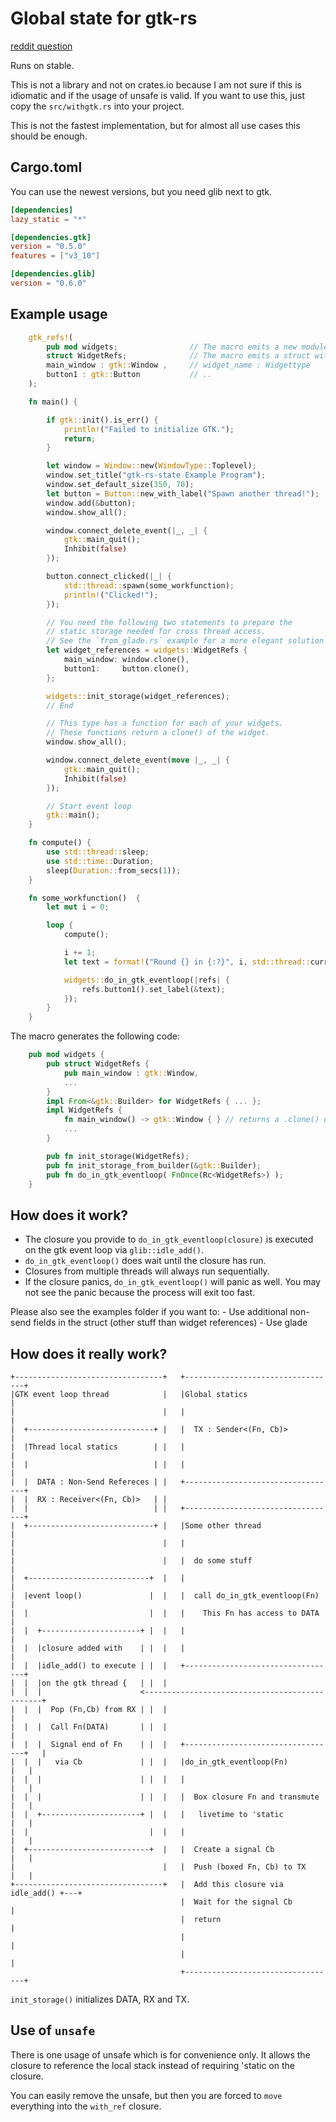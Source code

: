 
# Global state for gtk-rs

[reddit question](https://www.reddit.com/r/rust/comments/9uz3qn/what_is_the_best_way_to_structure_a_gtk_rust/)

Runs on stable.

This is not a library and not on crates.io because I am not sure if this is
idiomatic and if the usage of unsafe is valid. If you want to use this,
just copy the `src/withgtk.rs` into your project.

This is not the fastest implementation, but for almost all
use cases this should be enough.

## Cargo.toml

You can use the newest versions, but you need glib next to gtk.

```toml
[dependencies]
lazy_static = "*"

[dependencies.gtk]
version = "0.5.0"
features = ["v3_10"]

[dependencies.glib]
version = "0.6.0"
```

## Example usage


```rust
    gtk_refs!(
        pub mod widgets;                // The macro emits a new module with this name
        struct WidgetRefs;              // The macro emits a struct with this name containing:
        main_window : gtk::Window ,     // widget_name : Widgettype
        button1 : gtk::Button           // ..
    );

    fn main() {

        if gtk::init().is_err() {
            println!("Failed to initialize GTK.");
            return;
        }

        let window = Window::new(WindowType::Toplevel);
        window.set_title("gtk-rs-state Example Program");
        window.set_default_size(350, 70);
        let button = Button::new_with_label("Spawn another thread!");
        window.add(&button);
        window.show_all();

        window.connect_delete_event(|_, _| {
            gtk::main_quit();
            Inhibit(false)
        });

        button.connect_clicked(|_| {
            std::thread::spawn(some_workfunction);
            println!("Clicked!");
        });

        // You need the following two statements to prepare the
        // static storage needed for cross thread access.
        // See the `from_glade.rs` example for a more elegant solution
        let widget_references = widgets::WidgetRefs {
            main_window: window.clone(),
            button1:     button.clone(),
        };

        widgets::init_storage(widget_references);
        // End

        // This type has a function for each of your widgets.
        // These functions return a clone() of the widget.
        window.show_all();

        window.connect_delete_event(move |_, _| {
            gtk::main_quit();
            Inhibit(false)
        });

        // Start event loop
        gtk::main();
    }

    fn compute() {
        use std::thread::sleep;
        use std::time::Duration;
        sleep(Duration::from_secs(1));
    }

    fn some_workfunction()  {
        let mut i = 0;

        loop {
            compute();

            i += 1;
            let text = format!("Round {} in {:?}", i, std::thread::current().id());

            widgets::do_in_gtk_eventloop(|refs| {
                refs.button1().set_label(&text);
            });
        }
    }
```


The macro generates the following code:

```rust
    pub mod widgets {
        pub struct WidgetRefs {
            pub main_window : gtk::Window,
            ...
        }
        impl From<&gtk::Builder> for WidgetRefs { ... };
        impl WidgetRefs {
            fn main_window() -> gtk::Window { } // returns a .clone() of the widget
            ...
        }

        pub fn init_storage(WidgetRefs);
        pub fn init_storage_from_builder(&gtk::Builder);
        pub fn do_in_gtk_eventloop( FnOnce(Rc<WidgetRefs>) );
    }
```


## How does it work?

 - The closure you provide to `do_in_gtk_eventloop(closure)` is executed on the gtk event loop via `glib::idle_add()`.
 - `do_in_gtk_eventloop()` does wait until the closure has run.
 - Closures from multiple threads will always run sequentially.
 - If the closure panics, `do_in_gtk_eventloop()` will panic as well. You may not see the panic because the process will exit too fast.

Please also see the examples folder if you want to:
    - Use additional non-send fields in the struct (other stuff than widget references)
    - Use glade

## How does it really work?

```text
+---------------------------------+   +----------------------------------+
|GTK event loop thread            |   |Global statics                    |
|                                 |   |                                  |
|  +----------------------------+ |   |  TX : Sender<(Fn, Cb)>           |
|  |Thread local statics        | |   |                                  |
|  |                            | |   |                                  |
|  |  DATA : Non-Send Refereces | |   +----------------------------------+
|  |  RX : Receiver<(Fn, Cb)>   | |
|  |                            | |   +----------------------------------+
|  +----------------------------+ |   |Some other thread                 |
|                                 |   |                                  |
|                                 |   |  do some stuff                   |
|  +---------------------------+  |   |                                  |
|  |event loop()               |  |   |  call do_in_gtk_eventloop(Fn)    |
|  |                           |  |   |    This Fn has access to DATA    |
|  |  +----------------------+ |  |   |                                  |
|  |  |closure added with    | |  |   |                                  |
|  |  |idle_add() to execute | |  |   +----------------------------------+
|  |  |on the gtk thread {   | |  |
|  |  |                      <-----------------------------------------------+
|  |  |  Pop (Fn,Cb) from RX | |  |                                          |
|  |  |  Call Fn(DATA)       | |  |                                          |
|  |  |  Signal end of Fn    | |  |   +----------------------------------+   |
|  |  |   via Cb             | |  |   |do_in_gtk_eventloop(Fn)           |   |
|  |  |                      | |  |   |                                  |   |
|  |  |                      | |  |   |  Box closure Fn and transmute    |   |
|  |  +----------------------+ |  |   |   livetime to 'static            |   |
|  |                           |  |   |                                  |   |
|  +---------------------------+  |   |  Create a signal Cb              |   |
|                                 |   |  Push (boxed Fn, Cb) to TX       |   |
+---------------------------------+   |  Add this closure via idle_add() +---+
                                      |  Wait for the signal Cb          |
                                      |  return                          |
                                      |                                  |
                                      |                                  |
                                      +----------------------------------+
```

`init_storage()` initializes DATA, RX and TX.

## Use of `unsafe`

There is one usage of unsafe which is for convenience only. It allows the closure to reference the local stack instead of requiring 'static on the closure.

You can easily remove the unsafe, but then you are forced to `move` everything into the `with_ref` closure.


